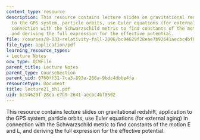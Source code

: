 ```yaml
---
content_type: resource
description: This resource contains lecture slides on gravitational redshift, application
  to the GPS system, particle orbits, use Euler equations (for external aging) in
  connection with the Schwarzschild metric to find constants of the motion E and L,
  and deriving the full expression for the effective potential.
file: /courses/8-033-relativity-fall-2006/bc94629f28eae7b92641aecbc4bf8502_lecture21_bh1.pdf
file_type: application/pdf
learning_resource_types:
- Lecture Notes
ocw_type: OCWFile
parent_title: Lecture Notes
parent_type: CourseSection
parent_uid: 0760ff51-7ca3-893a-266a-9bdc4dbbe4fa
resourcetype: Document
title: lecture21_bh1.pdf
uid: bc94629f-28ea-e7b9-2641-aecbc4bf8502
---
```

This resource contains lecture slides on gravitational redshift, application to the GPS system, particle orbits, use Euler equations (for external aging) in connection with the Schwarzschild metric to find constants of the motion E and L, and deriving the full expression for the effective potential.

